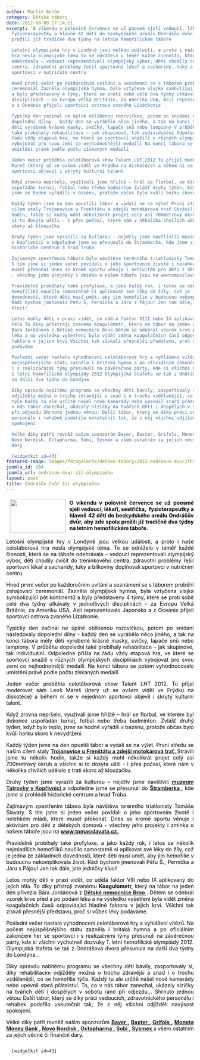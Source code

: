 ```yaml
---
author: Martin Bohůn
category: Dětské tábory
date: 2012-08-08 17:14:11
excerpt: 'O víkendu v polovině července se už poosmé sjeli vedoucí, lékaři, sestřička, 
  fyzioterapeutky a hlavně 42 dětí do beskydského areálu Ondrášův dvůr, aby zde spolu
  prožili již tradičně dva týdny na letním hemofilickém táboře

  Letošní olympijské hry v Londýně jsou velkou událostí, a proto i naše celotáborová
  hra nesla olympijské téma To se odráželo v téměř každé činnosti, která se na táboře
  odehrávala – vedoucí reprezentovali olympijský výbor, děti chodily cvičit do tréninkového
  centra, zdravotní problémy řešil sportovní lékař a sacharidy, tuky a bílkoviny doplňovali
  sportovci v nutričním centru

  Hned první večer po každoročním uvítání a seznámení se s táborem proběhl zahajovací
  ceremoniál Zazněla olympijská hymna, byla vztyčena vlajka symbolizující pět kontinentů
  a byly představeny 4 týmy, které se proti sobě celé dva týdny utkávaly v jednotlivých
  disciplínách – za Evropu Velká Británie, za Ameriku USA, Asii reprezentovalo Japonsko
  a z Oceánie přijeli sportovci ostrova zvaného Lízátkonie

  Typický den začínal ne úplně oblíbenou rozcvičkou, potom po snídani následovaly
  dopolední dílny - každý den se vyrábělo něco jiného, a tak na konci tábora měly
  děti vyrobené krásné masky, svíčky, lapače snů nebo lampiony V průběhu dopolední
  také probíhaly rehabilitace – jak skupinové, tak individuální Odpoledne přišla na
  řadu vždy etapová hra, ve které se sportovci snažili v různých olympijských disciplínách
  vybojovat pro svou zemi co nejhodnotnější medaili Na konci tábora se potom vyhodnocovalo
  umístění právě podle počtu získaných medailí

  Jeden večer proběhla celotáborová show Talent LHT 2012 Tu přijel moderovat sám Leoš
  Mareš (který už se ovšem viděl ve Frýdku na diskotéce) a během ní se v nejednom
  sportovci objevil i skrytý kulturní talent

  Když zrovna nepršelo, využívali jsme hřiště – hrál se florbal, ve kterém byl dokonce
  uspořádán turnaj, fotbal nebo třeba badminton Zvlášť druhý týden, když bylo teplo,
  jsme se hodně vyřádili v bazénu, protože občas bylo kvůli horku skoro k nevydržení

  Každý týden jsme na den opustili tábor a vydali se na výlet První středu se našim
  cílem staly Trojanovice u Frenštátu a zdejší motokárová trať Strávili jsme tu několik
  hodin, takže si každý mohl několikrát projet celý asi 700metrový okruh a všichni
  si to dosyta užili - i přes počasí, které nám v několika chvílích udělalo z trati
  skoro až klouzačku

  Druhý týden jsme vyrazili za kulturou – nejdřív jsme navštívili muzeum Tatrovky
  v Kopřivnici a odpoledne jsme se přesunuli do Štramberka, kde jsme si prohlédli
  historické centrum a hrad Trúba

  Zajímavým zpestřením tábora byla návštěva terénního triatlonisty Tomáše Slavaty
  S tím jsme si jeden večer povídali o jeho sportovním životě i nelehkém mládí, které
  musel překonat Dnes se kromě sportu věnuje i aktivitám pro děti z dětských domovů
  - všechny jeho projekty i zmínka o našem táboře jsou na wwwtomasslavatacz

  Pravidelně probíhaly také profylaxe, a jako každý rok, i letos se několik nejmladších
  hemofiliků naučilo samostatně si aplikovat své léky do žíly, což je jedna ze základních
  dovedností, které děti musí umět, aby jim hemofilie v budoucnu nekomplikovala život
  Rádi bychom jmenovali Péťu Š, Perníčka a Járu s Pájou! Jen tak dále, jste jedničky
  kluci!

  Letos mohly děti v praxi vidět, co udělá faktor VIII nebo IX aplikovaný do jejich
  těla To díky přístroji zvanému Koagulometr, který na tábor na jeden den přivezla
  Bára Jordánová z Dětské nemocnice Brno Dětem se odebral vzorek krve před a po podání
  léku a na výsledku vyšetření byla vidět změna koagulačních časů odpovídající hladině
  faktoru v jejich krvi Všichni tak získali přesnější představu, proč si vůbec léky
  podáváme

  Poslední večer nastalo vyhodnocení celotáborové hry a vyhlášení vítězů Na počest
  nejúspěšnějšího státu zazněla i britská hymna a po oficiálním zakončení her se sportovci
  i s realizačními týmy přesunuli na závěrečnou párty, kde si všichni vychutnali dozvuky
  1 letní hemofilické olympiády 2012 Olympijská štafeta se tak z Ondrášova dvora přesunula
  na další dva týdny do Londýna

  Díky opravdu nabitému programu se všechny děti bavily, zasportovaly si, díky rehabilitacím
  odjížděly možná o trochu zdravější a snad i o trochu vzdělanější, co se hemofilie
  týče Každý tu ale určitě našel nové kamarády nebo upevnil stará přátelství To, co
  v nás tábor zanechal, ukázaly slzičky na tvářích dětí i dospělých v sobotu ráno
  při odjezdu Shrnuto jednou větou: Další tábor, který se díky práci vedoucích, zdravotnického
  personálu i rehabek podařilo uskutečnit tak, že z něj všichni odjížděli navýsost
  spokojení

  Velké díky patří rovněž našim sponzorům Bayer, Baxter, Grifols, Moneta Money Bank,
  Novo Nordisk, Octapharma, Sobi, Sysmex a všem ostatním za jejich věcné či finanční
  dary

  [widgetkit id=43]'
featured-image: images/fotogalerie/detske-tabory/2012-ondrasuv-dvur/lht_2012/41_lht2012.jpg
joomla_id: 104
joomla_url: ondrasuv-dvur-zil-olympiadou
layout: post
title: Ondrášův dvůr žil olympiádou
---
```


<h4 style="text-align: justify;">
 <span style="color: #000000;">
  <img border="0" height="90" src="{{ site.baseurl }}/images/fotogalerie/detske-tabory/2012-ondrasuv-dvur/lht_2012/41_lht2012.jpg" style="margin-left: 10px; margin-right: 10px; float: left;" width="150"/>
 </span>
 <span style="color: #000000;">
  O víkendu v polovině července se už poosmé sjeli vedoucí, lékaři, sestřička,  fyzioterapeutky a hlavně 42 dětí do beskydského areálu Ondrášův dvůr, aby zde spolu prožili již tradičně dva týdny na letním hemofilickém táboře.
 </span>
</h4>
<p style="text-align: justify;">
 <span style="color: #000000;">
  Letošní olympijské hry v Londýně jsou velkou událostí, a proto i naše celotáborová hra nesla olympijské téma. To se odráželo v téměř každé činnosti, která se na táboře odehrávala – vedoucí reprezentovali olympijský výbor, děti chodily cvičit do tréninkového centra, zdravotní problémy řešil sportovní lékař a sacharidy, tuky a bílkoviny doplňovali sportovci v nutričním centru.
 </span>
</p>
<p style="text-align: justify;">
 <span style="color: #000000;">
  Hned první večer po každoročním uvítání a seznámení se s táborem proběhl zahajovací ceremoniál. Zazněla olympijská hymna, byla vztyčena vlajka symbolizující pět kontinentů a byly představeny 4 týmy, které se proti sobě celé dva týdny utkávaly v jednotlivých disciplínách – za Evropu Velká Británie, za Ameriku USA, Asii reprezentovalo Japonsko a z Oceánie přijeli sportovci ostrova zvaného Lízátkonie.
 </span>
</p>
<p style="text-align: justify;">
 <span style="color: #000000;">
  Typický den začínal ne úplně oblíbenou rozcvičkou, potom po snídani následovaly dopolední dílny - každý den se vyrábělo něco jiného, a tak na konci tábora měly děti vyrobené krásné masky, svíčky, lapače snů nebo lampiony. V průběhu dopolední také probíhaly rehabilitace – jak skupinové, tak individuální. Odpoledne přišla na řadu vždy etapová hra, ve které se sportovci snažili v různých olympijských disciplínách vybojovat pro svou zemi co nejhodnotnější medaili. Na konci tábora se potom vyhodnocovalo umístění právě podle počtu získaných medailí.
 </span>
</p>
<p style="text-align: justify;">
 <span style="color: #000000;">
  Jeden večer proběhla celotáborová show Talent LHT 2012. Tu přijel moderovat sám Leoš Mareš (který už se ovšem viděl ve Frýdku na diskotéce) a během ní se v nejednom sportovci objevil i skrytý kulturní talent.
 </span>
</p>
<p style="text-align: justify;">
 <span style="color: #000000;">
  Když zrovna nepršelo, využívali jsme hřiště – hrál se florbal, ve kterém byl dokonce uspořádán turnaj, fotbal nebo třeba badminton. Zvlášť druhý týden, když bylo teplo, jsme se hodně vyřádili v bazénu, protože občas bylo kvůli horku skoro k nevydržení.
 </span>
</p>
<p style="text-align: justify;">
 <span style="color: #000000;">
  Každý týden jsme na den opustili tábor a vydali se na výlet. První středu se našim cílem staly
  <strong>
   <a href="http://www.frenkart.cz/" target="_blank" title="Motokáry Trojanovice u Frenštátu">
    Trojanovice u Frenštátu a zdejší motokárová trať.
   </a>
  </strong>
  Strávili jsme tu několik hodin, takže si každý mohl několikrát projet celý asi 700metrový okruh a všichni si to dosyta užili - i přes počasí, které nám v několika chvílích udělalo z trati skoro až klouzačku.
 </span>
</p>
<p style="text-align: justify;">
 <span style="color: #000000;">
  Druhý týden jsme vyrazili za kulturou – nejdřív jsme navštívili
  <strong>
   <a href="http://www.tatramuseum.cz/start-page.php" target="_blank" title="Muzeum Tatry v Kopřivnici">
    muzeum Tatrovky v Kopřivnici
   </a>
  </strong>
  a odpoledne jsme se přesunuli do
  <strong>
   <a href="http://www.stramberk.cz/" target="_blank" title="Štramberk">
    Štramberka
   </a>
  </strong>
  , kde jsme si prohlédli historické centrum a hrad Trúba.
 </span>
</p>
<p style="text-align: justify;">
 <span style="color: #000000;">
  Zajímavým zpestřením tábora byla návštěva terénního triatlonisty Tomáše Slavaty. S tím jsme si jeden večer povídali o jeho sportovním životě i nelehkém mládí, které musel překonat. Dnes se kromě sportu věnuje i aktivitám pro děti z dětských domovů - všechny jeho projekty i zmínka o našem táboře jsou na
 </span>
 <strong>
  <a href="http://tomasslavata.cz/detsky-tabor-v-duchu-olympijskych-her/" target="_blank" title="Tomáš Slavata">
   www.tomasslavata.cz.
  </a>
 </strong>
</p>
<p style="text-align: justify;">
 <span style="color: #000000;">
  Pravidelně probíhaly také profylaxe, a jako každý rok, i letos se několik nejmladších hemofiliků naučilo samostatně si aplikovat své léky do žíly, což je jedna ze základních dovedností, které děti musí umět, aby jim hemofilie v budoucnu nekomplikovala život. Rádi bychom jmenovali Péťu Š., Perníčka a Járu s Pájou! Jen tak dále, jste jedničky kluci!
 </span>
</p>
<p style="text-align: justify;">
 <span style="color: #000000;">
  Letos mohly děti v praxi vidět, co udělá faktor VIII nebo IX aplikovaný do jejich těla. To díky přístroji zvanému
  <strong>
   Koagulometr,
  </strong>
  který na tábor na jeden den přivezla Bára Jordánová z
 </span>
 <strong>
  <a href="http://www.fnbrno.cz/detska-nemocnice-cernopolni-9/k32" target="_blank" title="Dětská nemocnice Brno">
   Dětské nemocnice Brno
  </a>
  .
 </strong>
 <span style="color: #000000;">
  Dětem se odebral vzorek krve před a po podání léku a na výsledku vyšetření byla vidět změna koagulačních časů odpovídající hladině faktoru v jejich krvi. Všichni tak získali přesnější představu, proč si vůbec léky podáváme.
 </span>
</p>
<p style="text-align: justify;">
 <span style="color: #000000;">
  Poslední večer nastalo vyhodnocení celotáborové hry a vyhlášení vítězů. Na počest nejúspěšnějšího státu zazněla i britská hymna a po oficiálním zakončení her se sportovci i s realizačními týmy přesunuli na závěrečnou párty, kde si všichni vychutnali dozvuky 1. letní hemofilické olympiády 2012. Olympijská štafeta se tak z Ondrášova dvora přesunula na další dva týdny do Londýna...
 </span>
</p>
<p style="text-align: justify;">
 <span style="color: #000000;">
  Díky opravdu nabitému programu se všechny děti bavily, zasportovaly si, díky rehabilitacím odjížděly možná o trochu zdravější a snad i o trochu vzdělanější, co se hemofilie týče. Každý tu ale určitě našel nové kamarády nebo upevnil stará přátelství. To, co v nás tábor zanechal, ukázaly slzičky na tvářích dětí i dospělých v sobotu ráno při odjezdu... Shrnuto jednou větou: Další tábor, který se díky práci vedoucích, zdravotnického personálu i rehabek podařilo uskutečnit tak, že z něj všichni odjížděli navýsost spokojení.
 </span>
</p>
<p style="text-align: justify;">
 <span style="color: #000000;">
  Velké díky patří rovněž našim sponzorům
 </span>
 <strong>
  <a href="http://www.bayer-cz.cz/showdoc.do?docid=4" target="_blank" title="Bayer">
   Bayer
  </a>
  ,
  <a href="http://www.baxter.cz/" target="_blank" title="Baxter">
   Baxter
  </a>
  ,
  <a href="http://www.grifols.cz/portal/en/CZ/our_company" target="_blank" title="Grifols">
   Grifols
  </a>
  ,
  <a href="https://www.moneta.cz/" target="_blank" title="Moneta Money Bank">
   Moneta Money Bank
  </a>
  ,
  <a href="http://www.novonordisk.cz/documents/home_page/document/index.asp" target="_blank" title="Novo Nordisk">
   Novo Nordisk
  </a>
  ,
  <a href="http://www.octapharma.com/en.html" target="_blank" title="Octapharma">
   Octapharma
  </a>
  ,
  <a href="http://www.sobi.com/" target="_blank" title="Sobi">
   Sobi
  </a>
  ,
  <a href="http://www.sysmex.cz/welcome.asp" target="_blank" title="Sysmex">
   Sysmex
  </a>
 </strong>
 a
 <span style="color: #000000;">
  všem ostatním za jejich věcné či finanční dary.
 </span>
</p>
<p>
 <code>
  [widgetkit id=43]
 </code>
</p>